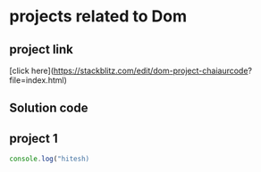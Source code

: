 # projects related to Dom 

## project link 
[click here](https://stackblitz.com/edit/dom-project-chaiaurcode?
            file=index.html)

## Solution code

## project 1

```javascript 
console.log("hitesh)
```